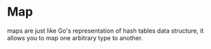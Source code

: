 # Map

maps are just like Go's representation of hash tables data structure, it allows you to map one arbitrary type to another.

